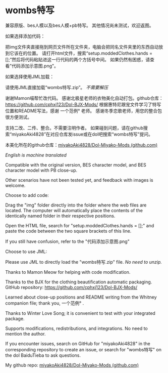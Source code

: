 # wombs特写

兼容原版、bes人模以及bes人模+pb特写。
其他情况尚未测试，欢迎返图。

如果选择添加代码：

把img文件夹直接拖到网页文件所在文件夹，电脑会把同名文件夹里的东西自动放到它该在的位置。
请打开html文件，搜索“setup.moddedClothes.hands = [];”然后将代码粘贴进这一行代码的两个方括号中间。
如果仍然有困惑，请查看"代码添加示意图.png"。

如果选择使用JML加载：

请使用JML直接加载“wombs特写.zip”。
*不需要解压*

谢谢Mamon喵帮忙改代码。
感谢北极星老师的衣物美化自动打包。github仓库：https://github.com/cphxj123/Dol-BJX-Mods/
根据惠特尼跟宠文件学习了特写位置和README写法，感谢 一个范例° 老师。
感谢冬季恋歌老师，用您的整合包很方便测试。

支持二改、二传、整合。不需要注明作者。
如果碰到问题，请在github搜索“miyakoAki4828”在对应仓库发issue或在dol吧搜索“wombs特写”提问。

本美化所在的github仓库：[miyakoAki4828/Dol-Miyako-Mods (github.com)](https://github.com/miyakoAki4828/Dol-Miyako-Mods)

*English is machine translated*

Compatible with the original version, BES character model, and BES 
character model with PB close-up.

Other scenarios have not been tested yet, and feedback with images is welcome.

Choose to add code:

Drag the "img" folder directly into the folder where the web files are located. 
The computer will automatically place the contents of the identically named 
folder in their respective positions.

Open the HTML file, search for "setup.moddedClothes.hands = [];" and paste 
the code between the two square brackets of this line.

If you still have confusion, refer to the "代码添加示意图.png"

Choose to use JML:

Please use JML to directly load the "wombs特写.zip" file.
*No need to unzip.*

Thanks to Mamon Meow for helping with code modification.

Thanks to the BJX for the clothing beautification automatic packaging. 
GitHub repository: https://github.com/cphxj123/Dol-BJX-Mods/

Learned about close-up positions and README writing from the Whitney companion file; 
thank you, 一个范例° .

Thanks to Winter Love Song; it is convenient to test with your integrated package.

Supports modifications, redistributions, and integrations. No need to mention the author.

If you encounter issues, search on GitHub for "miyakoAki4828" in the corresponding repository 
to create an issue, or search for "wombs特写" on the dol BaiduTieba to ask questions.

My github repo: [miyakoAki4828/Dol-Miyako-Mods (github.com)](https://github.com/miyakoAki4828/Dol-Miyako-Mods)



